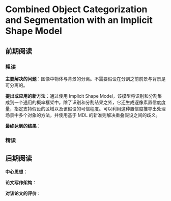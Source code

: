 # Combined Object Categorization and Segmentation with an Implicit Shape Model

## 前期阅读

### 粗读

**主要解决的问题**：图像中物体与背景的分离。不需要假设在分割之前前景与背景是可分离的。

**提出或应用的新方法**：通过使用 Implicit Shape Model，该模型将识别和分割集成到一个通用的概率框架中。除了识别和分割结果之外，它还生成逐像素置信度度量，指定支持假设的区域以及该假设的可信程度。可以利用这种置信度推导出处理场景中多个对象的方法，并使用基于 MDL 的新准则解决重叠假设之间的歧义。

**最终达到的结果**：

### 精读



## 后期阅读

**中心思想**：

**论文写作架构**：

**对该论文的评价**：